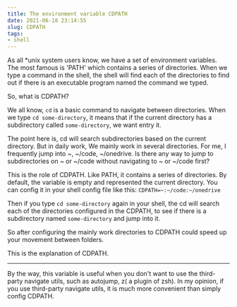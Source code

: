 ```yaml
---
title: The environment variable CDPATH
date: 2021-06-18 23:14:55
slug: CDPATH
tags:
- shell
---
```

As all *unix system users know, we have a set of environment variables. The most famous is 'PATH' which contains a series of directories. When we type a command in the shell, the shell will find each of the directories to find out if there is an executable program named the command we typed.

So, what is CDPATH?

We all know, `cd` is a basic command to navigate between directories. When we type `cd some-directory`, it means that if the current directory has a subdirectory called `some-directory`,  we want entry it.

The point here is, cd will search subdirectories based on the current directory.  But in daily work, We mainly work in several directories. For me,      I frequently jump into ~, ~/code, ~/onedrive. Is there any way to jump to subdirectories on ~ or ~/code without navigating to ~ or ~/code first?

This is the role of CDPATH. Like PATH, it contains a series of directories.
By default, the variable is empty and represented the current directory. You can config it in your shell config file like this: `CDPATH=~:~/code:~/onedrive`

Then if you type `cd some-directory` again in your shell, the cd will search each of the directories configured in the CDPATH, to see if there is a subdirectory named `some-directory` and jump into it.

So after configuring the mainly work directories to CDPATH could speed up your movement between folders.

This is the explanation of CDPATH.

---

By the way, this variable is useful when you don't want to use the third-party navigate utils, such as autojump, z( a plugin of zsh). In my opinion, if you use third-party navigate utils, it is much more convenient than simply config CDPATH.